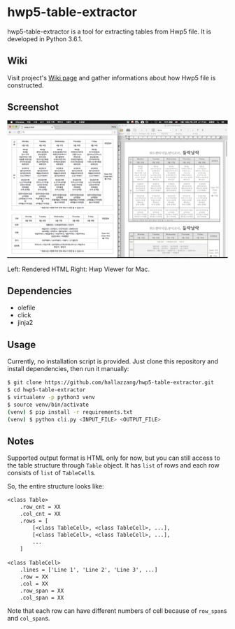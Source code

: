 # hwp5-table-extractor

hwp5-table-extractor is a tool for extracting tables from Hwp5 file.
It is developed in Python 3.6.1.

## Wiki

Visit project's [Wiki page](https://github.com/hallazzang/hwp5-table-extractor/wiki) and gather informations about how Hwp5 file is constructed.

## Screenshot

![screenshot](screenshot.png)

Left: Rendered HTML
Right: Hwp Viewer for Mac.

## Dependencies

- olefile
- click
- jinja2

## Usage

Currently, no installation script is provided.
Just clone this repository and install dependencies, then run it manually:

```bash
$ git clone https://github.com/hallazzang/hwp5-table-extractor.git
$ cd hwp5-table-extractor
$ virtualenv -p python3 venv
$ source venv/bin/activate
(venv) $ pip install -r requirements.txt
(venv) $ python cli.py <INPUT_FILE> <OUTPUT_FILE>
```

## Notes

Supported output format is HTML only for now, but you can still access to the table
structure through `Table` object. It has `list` of rows and each row consists
of `list` of `TableCell`s.

So, the entire structure looks like:

```
<class Table>
    .row_cnt = XX
    .col_cnt = XX
    .rows = [
        [<class TableCell>, <class TableCell>, ...],
        [<class TableCell>, <class TableCell>, ...],
        ...
    ]

<class TableCell>
    .lines = ['Line 1', 'Line 2', 'Line 3', ...]
    .row = XX
    .col = XX
    .row_span = XX
    .col_span = XX
```

Note that each row can have different numbers of cell because of `row_span`s
and `col_span`s.
